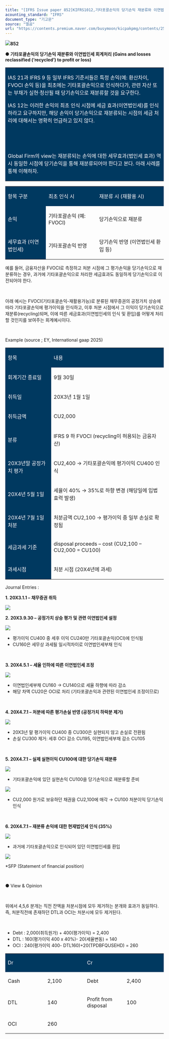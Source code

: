 ```yaml
---
title: "[IFRS Issue paper 852]KIFRS1012,기타포괄손익의 당기손익 재분류와 이연법인세 회계처리"
acounting_standard: "IFRS"
document_type: "기고문"
source: "엘곰"
url: "https://contents.premium.naver.com/busymoon/kicpakpmg/contents/250618223959120dt"
---
```

![](https://n2.news.naver.com/l.gif?type=content)**852**

**● 기타포괄손익의 당기손익 재분류와 이연법인세 회계처리 (Gains and losses reclassified (‘recycled’) to profit or loss)**

<table style=""><tbody><tr><td colspan="3" rowspan="1" style="width: 100.0%; height: 129.0px;  background-color: #003960;"><div><p style=""><span style="color:#ffffff;">IAS 21과 IFRS 9 등 일부 IFRS 기준서들은 특정 손익(예: 환산차이, FVOCI 손익 등)을 최초에는 기타포괄손익으로 인식하다가, 관련 자산 또는 부채가 실현·청산될 때 당기손익으로 재분류할 것을 요구한다.</span></p></div><div><p style=""><span style="color:#ffffff;">IAS 12는 이러한 손익의 최초 인식 시점에 세금 효과(이연법인세)를 인식하라고 요구하지만, 해당 손익이 당기손익으로 재분류되는 시점의 세금 처리에 대해서는 명확히 언급하고 있지 않다.</span></p></div><div><p style=""><span style="color:#ffffff;">​</span></p></div><div><p style=""><span style="color:#ffffff;">​</span></p></div><div><p style=""><span style="color:#ffffff;">Global Firm의 view는 재분류되는 손익에 대한 세무효과(법인세 효과) 역시 동일한 시점에 당기손익을 통해 재분류되어야 한다고 본다. 아래 사례를 통해 이해하자.</span></p></div></td></tr></tbody></table>

<table style=""><tbody><tr><td colspan="1" rowspan="1" style="width: 25.68%; height: 40.0px;  background-color: #003960;"><div><p style=""><span style="color:#ffffff;">항목 구분</span></p></div></td><td colspan="1" rowspan="1" style="width: 32.01%; height: 40.0px;  background-color: #003960;"><div><p style=""><span style="color:#ffffff;">최초 인식 시</span></p></div></td><td colspan="1" rowspan="1" style="width: 42.3%; height: 40.0px;  background-color: #003960;"><div><p style=""><span style="color:#ffffff;">재분류 시 (재활용 시)</span></p></div></td></tr><tr><td colspan="1" rowspan="1" style="width: 25.68%; height: 40.0px;  background-color: #003960;"><div><p style=""><span style="color:#ffffff;">손익</span></p></div></td><td colspan="1" rowspan="1" style="width: 32.01%; height: 40.0px;  "><div><p style=""><span style="">기타포괄손익 (예: FVOCI)</span></p></div></td><td colspan="1" rowspan="1" style="width: 42.3%; height: 40.0px;  "><div><p style=""><span style="">당기손익으로 재분류</span></p></div></td></tr><tr><td colspan="1" rowspan="1" style="width: 25.68%; height: 40.0px;  background-color: #003960;"><div><p style=""><span style="color:#ffffff;">세무효과 (이연법인세)</span></p></div></td><td colspan="1" rowspan="1" style="width: 32.01%; height: 40.0px;  "><div><p style=""><span style="">기타포괄손익 반영</span></p></div></td><td colspan="1" rowspan="1" style="width: 42.3%; height: 40.0px;  "><div><p style=""><span style="">당기손익 반영 (이연법인세 환입 등)</span></p></div></td></tr></tbody></table>

예를 들어, 금융자산을 FVOCI로 측정하고 처분 시점에 그 평가손익을 당기손익으로 재분류하는 경우, 과거에 기타포괄손익으로 처리한 세금효과도 동일하게 당기손익으로 이전되어야 한다.

​

아래 예시는 FVOCI(기타포괄손익-재활용가능)로 분류된 채무증권의 공정가치 상승에 따라 기타포괄손익에 평가이익을 인식하고, 이후 처분 시점에서 그 이익이 당기손익으로 재분류(recycling)되며, 이에 따른 세금효과(이연법인세의 인식 및 환입)를 어떻게 처리할 것인지를 보여주는 회계예시이다.

​

Example (source ; EY, International gaap 2025)

<table style=""><tbody><tr><td colspan="1" rowspan="1" style="width: 28.97%; height: 40.0px;  background-color: #003960;"><div><p style=""><span style="color:#ffffff;">항목</span></p></div></td><td colspan="1" rowspan="1" style="width: 71.03%; height: 40.0px;  background-color: #003960;"><div><p style=""><span style="color:#ffffff;">내용</span></p></div></td></tr><tr><td colspan="1" rowspan="1" style="width: 28.97%; height: 40.0px;  background-color: #003960;"><div><p style=""><span style="color:#ffffff;">회계기간 종료일</span></p></div></td><td colspan="1" rowspan="1" style="width: 71.03%; height: 40.0px;  "><div><p style=""><span style="">9월 30일</span></p></div></td></tr><tr><td colspan="1" rowspan="1" style="width: 28.97%; height: 40.0px;  background-color: #003960;"><div><p style=""><span style="color:#ffffff;">취득일</span></p></div></td><td colspan="1" rowspan="1" style="width: 71.03%; height: 40.0px;  "><div><p style=""><span style="">20X3년 1월 1일</span></p></div></td></tr><tr><td colspan="1" rowspan="1" style="width: 28.97%; height: 40.0px;  background-color: #003960;"><div><p style=""><span style="color:#ffffff;">취득금액</span></p></div></td><td colspan="1" rowspan="1" style="width: 71.03%; height: 40.0px;  "><div><p style=""><span style="">CU2,000</span></p></div></td></tr><tr><td colspan="1" rowspan="1" style="width: 28.97%; height: 40.0px;  background-color: #003960;"><div><p style=""><span style="color:#ffffff;">분류</span></p></div></td><td colspan="1" rowspan="1" style="width: 71.03%; height: 40.0px;  "><div><p style=""><span style="">IFRS 9 하 FVOCI (recycling이 허용되는 금융자산)</span></p></div></td></tr><tr><td colspan="1" rowspan="1" style="width: 28.97%; height: 40.0px;  background-color: #003960;"><div><p style=""><span style="color:#ffffff;">20X3년말 공정가치 평가</span></p></div></td><td colspan="1" rowspan="1" style="width: 71.03%; height: 40.0px;  "><div><p style=""><span style="">CU2,400 → 기타포괄손익에 평가이익 CU400 인식</span></p></div></td></tr><tr><td colspan="1" rowspan="1" style="width: 28.97%; height: 40.0px;  background-color: #003960;"><div><p style=""><span style="color:#ffffff;">20X4년 5월 1일</span></p></div></td><td colspan="1" rowspan="1" style="width: 71.03%; height: 40.0px;  "><div><p style=""><span style="">세율이 40% → 35%로 하향 변경 (해당일에 입법 효력 발생)</span></p></div></td></tr><tr><td colspan="1" rowspan="1" style="width: 28.97%; height: 40.0px;  background-color: #003960;"><div><p style=""><span style="color:#ffffff;">20X4년 7월 1일 처분</span></p></div></td><td colspan="1" rowspan="1" style="width: 71.03%; height: 40.0px;  "><div><p style=""><span style="">처분금액 CU2,100 → 평가이익 중 일부 손실로 확정됨</span></p></div></td></tr><tr><td colspan="1" rowspan="1" style="width: 28.97%; height: 40.0px;  background-color: #003960;"><div><p style=""><span style="color:#ffffff;">세금과세 기준</span></p></div></td><td colspan="1" rowspan="1" style="width: 71.03%; height: 40.0px;  "><div><p style=""><span style="">disposal proceeds – cost (CU2,100 – CU2,000 = CU100)</span></p></div></td></tr><tr><td colspan="1" rowspan="1" style="width: 28.97%; height: 40.0px;  background-color: #003960;"><div><p style=""><span style="color:#ffffff;">과세시점</span></p></div></td><td colspan="1" rowspan="1" style="width: 71.03%; height: 40.0px;  "><div><p style=""><span style="">처분 시점 (20X4년에 과세)</span></p></div></td></tr></tbody></table>

Journal Entries :

**1\. 20X3.1.1 – 채무증권 취득**

![](https://scs-phinf.pstatic.net/MjAyNTA2MThfMjM3/MDAxNzUwMjUyOTAzNjc2.Xq5UyLDlwmGezBPirBOXXT7cJM-h_fzQSgezBbkOLVUg.oh__fY7Wd7uKhB2w2aR5u31GpzSRv-uvBpfyZrGk6Ewg.PNG/image.png?type=w800)

**2\. 20X3.9.30 – 공정가치 상승 평가 및 관련 이연법인세 설정**

![](https://scs-phinf.pstatic.net/MjAyNTA2MThfNzMg/MDAxNzUwMjUyOTIwMjcw.ZuMCkjy9D4Uxk4oUZy-3aUU3TI9GJoKGkz6l45mrSs4g.P-KXAMGv-GsH8f1ysAYwrL7gTSVZj5taWaYhfb4_7z8g.PNG/image.png?type=w800)

- 평가이익 CU400 중 세후 이익 CU240만 기타포괄손익(OCI)에 인식됨
- CU160은 세무상 과세될 일시적차이로 이연법인세부채 인식

​

**3\. 20X4.5.1 – 세율 인하에 따른 이연법인세 조정**

![](https://scs-phinf.pstatic.net/MjAyNTA2MThfMjY0/MDAxNzUwMjUzMDUwMDI1.2eK99pWDnMCsQUJ1n_MQCv1V2ydVcgMn3qcsjDVYQVQg.MWLv0JBsQloiiXkAbEu8DSz_PQOGsedPnVceSeikMLYg.PNG/image.png?type=w800)

- 이연법인세부채 CU160 → CU140으로 세율 하향에 따라 감소
- 해당 차액 CU20은 OCI로 처리 (기타포괄손익과 관련된 이연법인세 조정이므로)

​

**4\. 20X4.7.1 – 처분에 따른 평가손실 반영 (공정가치 하락분 제거)**

![](https://scs-phinf.pstatic.net/MjAyNTA2MThfMjA4/MDAxNzUwMjUzMTExMTQ0.MawtDlRNwpI8HLJlec3s2oqcPBzQ3MDInNyyZSj_K5sg.4zEr0QYxrU2N-x_ukzwFFgXJa-s6Ux5hPBj0SW7gvlkg.PNG/image.png?type=w800)

- 20X3년 말 평가이익 CU400 중 CU300은 실현되지 않고 손실로 전환됨
- 손실 CU300 제거: 세후 OCI 감소 CU195, 이연법인세부채 감소 CU105

​

**5\. 20X4.7.1 – 실제 실현이익 CU100에 대한 당기손익 재분류**

![](https://scs-phinf.pstatic.net/MjAyNTA2MThfMTQy/MDAxNzUwMjUzMjU2MTI4.FwC7KWLkem07X4eq0H3Hqi9R5vqPwWmANgaF5VqSQm0g.ZypbvV5xDiIMQMjr42JcPD98QlhIlX-YUL5hKDb5GBEg.PNG/image.png?type=w800)

- 기타포괄손익에 있던 실현손익 CU100을 당기손익으로 재분류할 준비

![](https://scs-phinf.pstatic.net/MjAyNTA2MThfMTM1/MDAxNzUwMjUzMjgzODYw.mY8oFEztHc63nIOWsfzX1FW12RhcjUqH0CDsgck4Nagg.5yoX9SSePTuVxHdb7KT2jt-U0wUqWFA5jEVOyWgRD8og.PNG/image.png?type=w800)

- CU2,000 원가로 보유하던 채권을 CU2,100에 매각 → CU100 처분이익 당기손익 인식

​

**6\. 20X4.7.1 – 재분류 손익에 대한 현재법인세 인식 (35%)**

![](https://scs-phinf.pstatic.net/MjAyNTA2MThfMjg4/MDAxNzUwMjUzMzIzMDUy.ebR51FnF4YxAW-OtE3in-9ohGlvmqJs6HmewlZcjuMMg.6YM6bJWQ7Twt8t0PCOjkSDnrWCwBLWxJSx9kwiRka5wg.PNG/image.png?type=w800)

- 과거에 기타포괄손익으로 인식되어 있던 이연법인세를 환입

![](https://scs-phinf.pstatic.net/MjAyNTA2MThfMTY3/MDAxNzUwMjUzMzQzMTA4.u2VwveQuzjiupBGz3Kruse0-ZCJE-qzwjL5CvbfuM4Yg.IYTaKZoyyBCvskAYrofjpr-anVZwmdAc7H1Sz_iuEH0g.PNG/image.png?type=w800)

\*SFP (Statement of financial position)

​

● View & Opinion

​

위에서 4,5,6 분개는 직전 잔액을 처분시점에 모두 제거하는 분개와 효과가 동일하다. 즉, 처분직전에 존재하던 DTL과 OCI는 처분시에 모두 제거된다.

​

- Debt : 2,000(취득원가) + 400(평가이익) = 2,400
- DTL : 160(평가이익 400 x 40%)- 20(세율변동) = 140
- OCI : 240(평가이익 400- DTL160)+20(TPDBFQUSEHD) = 260

<table style=""><tbody><tr><td colspan="1" rowspan="1" style="width: 25.0%; height: 43.0px;  background-color: #003960;"><div><p style=""><span style="color:#ffffff;">Dr</span></p></div></td><td colspan="1" rowspan="1" style="width: 25.0%; height: 43.0px;  background-color: #003960;"><div><p style=""><span style="color:#ffffff;">​</span></p></div></td><td colspan="1" rowspan="1" style="width: 25.0%; height: 43.0px;  background-color: #003960;"><div><p style=""><span style="color:#ffffff;">Cr</span></p></div></td><td colspan="1" rowspan="1" style="width: 25.0%; height: 43.0px;  background-color: #003960;"><div><p style=""><span style="color:#ffffff;">​</span></p></div></td></tr><tr><td colspan="1" rowspan="1" style="width: 25.0%; height: 43.0px;  "><div><p style=""><span style="">Cash</span></p></div></td><td colspan="1" rowspan="1" style="width: 25.0%; height: 43.0px;  "><div><p style=""><span style="">2,100</span></p></div></td><td colspan="1" rowspan="1" style="width: 25.0%; height: 43.0px;  "><div><p style=""><span style="">Debt</span></p></div></td><td colspan="1" rowspan="1" style="width: 25.0%; height: 43.0px;  "><div><p style=""><span style="">2,400</span></p></div></td></tr><tr><td colspan="1" rowspan="1" style="width: 25.0%; height: 21.5px;  "><div><p style=""><span style="">DTL</span></p></div></td><td colspan="1" rowspan="1" style="width: 25.0%; height: 21.5px;  "><div><p style=""><span style="">140</span></p></div></td><td colspan="1" rowspan="1" style="width: 25.0%; height: 21.5px;  "><div><p style=""><span style="">Profit from disposal</span></p></div></td><td colspan="1" rowspan="1" style="width: 25.0%; height: 21.5px;  "><div><p style=""><span style="">100</span></p></div></td></tr><tr><td colspan="1" rowspan="1" style="width: 25.0%; height: 21.5px;  "><div><p style=""><span style="">OCI</span></p></div></td><td colspan="1" rowspan="1" style="width: 25.0%; height: 21.5px;  "><div><p style=""><span style="">260</span></p></div></td><td colspan="1" rowspan="1" style="width: 25.0%; height: 21.5px;  "></td><td colspan="1" rowspan="1" style="width: 25.0%; height: 21.5px;  "><div><p style=""><span style="">​</span></p></div></td></tr></tbody></table>